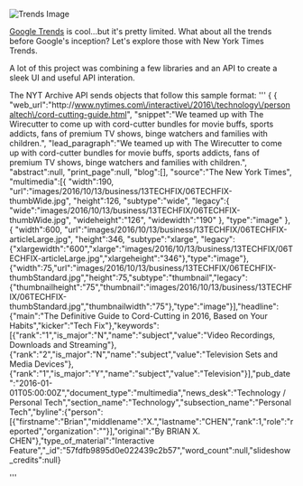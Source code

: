 ![Trends Image](https://www.dropbox.com/s/j1elc1pznrx2fjj/trends.png?raw=1)

[Google Trends](https://www.google.com/trends/) is cool...but it's pretty limited. What about all the trends before Google's inception?
Let's explore those with New York Times Trends.

A lot of this project was combining a few libraries and an API to create a sleek UI and useful API interation.

The NYT Archive API sends objects that follow this sample format:
'''
{
{
    "web_url":"http:\/\/www.nytimes.com\/interactive\/2016\/technology\/personaltech\/cord-cutting-guide.html",
    "snippet":"We teamed up with The Wirecutter to come up with cord-cutter bundles for movie buffs, sports addicts, fans of premium TV shows, binge watchers and families with children.",
    "lead_paragraph":"We teamed up with The Wirecutter to come up with cord-cutter bundles for movie buffs, sports addicts, fans of premium TV shows, binge watchers and families with children.",
    "abstract":null,
    "print_page":null,
    "blog":[],
    "source":"The New York Times",
    "multimedia":[{
        "width":190,
        "url":"images\/2016\/10\/13\/business\/13TECHFIX\/06TECHFIX-thumbWide.jpg",
        "height":126,
        "subtype":"wide",
        "legacy":{
            "wide":"images\/2016\/10\/13\/business\/13TECHFIX\/06TECHFIX-thumbWide.jpg",
            "wideheight":"126",
            "widewidth":"190"
            },
        "type":"image"
    },
    {
        "width":600,
        "url":"images\/2016\/10\/13\/business\/13TECHFIX\/06TECHFIX-articleLarge.jpg",
        "height":346,
        "subtype":"xlarge",
        "legacy":{"xlargewidth":"600","xlarge":"images\/2016\/10\/13\/business\/13TECHFIX\/06TECHFIX-articleLarge.jpg","xlargeheight":"346"},"type":"image"},{"width":75,"url":"images\/2016\/10\/13\/business\/13TECHFIX\/06TECHFIX-thumbStandard.jpg","height":75,"subtype":"thumbnail","legacy":{"thumbnailheight":"75","thumbnail":"images\/2016\/10\/13\/business\/13TECHFIX\/06TECHFIX-thumbStandard.jpg","thumbnailwidth":"75"},"type":"image"}],"headline":{"main":"The Definitive Guide to Cord-Cutting in 2016, Based on Your Habits","kicker":"Tech Fix"},"keywords":[{"rank":"1","is_major":"N","name":"subject","value":"Video Recordings, Downloads and Streaming"},{"rank":"2","is_major":"N","name":"subject","value":"Television Sets and Media Devices"},{"rank":"1","is_major":"Y","name":"subject","value":"Television"}],"pub_date":"2016-01-01T05:00:00Z","document_type":"multimedia","news_desk":"Technology \/ Personal Tech","section_name":"Technology","subsection_name":"Personal Tech","byline":{"person":[{"firstname":"Brian","middlename":"X.","lastname":"CHEN","rank":1,"role":"reported","organization":""}],"original":"By BRIAN X. CHEN"},"type_of_material":"Interactive Feature","_id":"57fdfb9895d0e022439c2b57","word_count":null,"slideshow_credits":null}
        
'''
